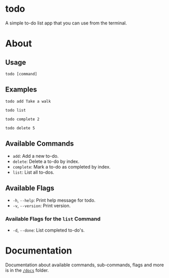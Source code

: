 # todo
A simple to-do list app that you can use from the terminal.

# About
## Usage
```
todo [command]
```

## Examples
```
todo add Take a walk
```
```
todo list
```
```
todo complete 2
```
```
todo delete 5
```

## Available Commands
- `add`: Add a new to-do.
- `delete`: Delete a to-do by index.
- `complete`: Mark a to-do as completed by index.
- `list`: List all to-dos.

## Available Flags
- `-h`, `--help`: Print help message for todo.
- `-v`, `--version`: Print version.

### Available Flags for the `list` Command
- `-d`, `--done`: List completed to-do's.

# Documentation
Documentation about available commands, sub-commands, flags and more is in the [`/docs`](/docs/) folder.
